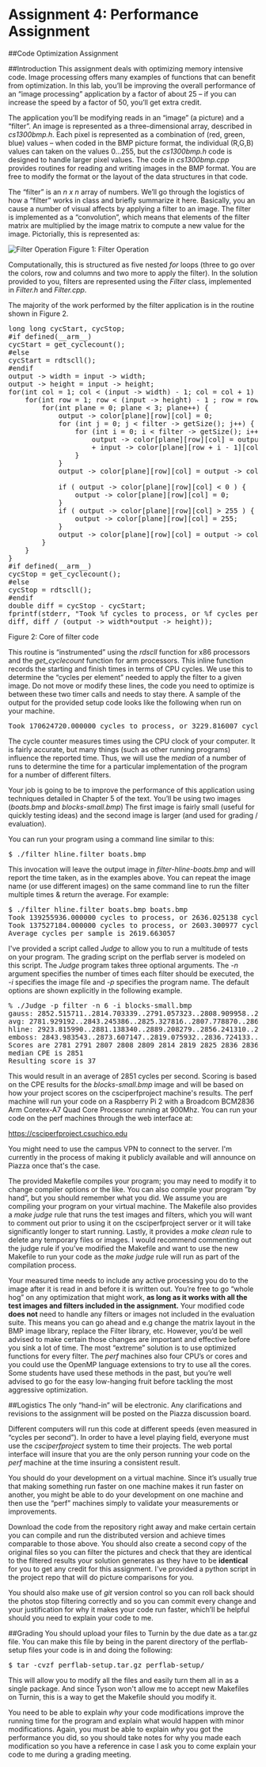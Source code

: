 # Assignment 4: Performance Assignment
##Code Optimization Assignment

##Introduction
This assignment deals with optimizing memory intensive code. Image processing offers many examples of functions that can benefit from optimization. In this lab, you’ll be improving the overall performance of an “image processing” application by a factor of about 25 – if you can increase the speed by a factor of 50, you’ll get extra credit.

The application you’ll be modifying reads in an “image” (a picture) and a “filter”. An image is represented as a three-dimensional array, described in *cs1300bmp.h*. Each pixel is represented as a combination of (red, green, blue) values – when coded in the BMP picture format, the individual (R,G,B) values can taken on the values 0...255, but the *cs1300bmp.h* code is designed to handle larger pixel values. The code in *cs1300bmp.cpp* provides routines for reading and writing images in the BMP format. You are free to modify the format or the layout of the data structures in that code.

The “filter” is an *n x n* array of numbers. We’ll go through the logistics of how a “filter” works in class and briefly summarize it here. Basically, you an cause a number of visual affects by applying a filter to an image. The filter is implemented as a “convolution”, which means that elements of the filter matrix are multiplied by the image matrix to compute a new value for the image. Pictorially, this is represented as:

![Filter Operation](https://raw.githubusercontent.com/CSUChico-CSCI540/CSCI540-PerfLab/master/Writeup/writeup-picture.png "Filter Operation")
Figure 1: Filter Operation

Computationally, this is structured as five nested *for* loops (three to go over the colors, row and columns and two more to apply the filter). In the solution provided to you, filters are represented using the *Filter* class, implemented in *Filter.h* and *Filter.cpp*.

The majority of the work performed by the filter application is in the routine shown in Figure 2.

<pre>
long long cycStart, cycStop;
#if defined(__arm__)
cycStart = get_cyclecount();
#else
cycStart = rdtscll();
#endif
output -> width = input -> width;
output -> height = input -> height;
for(int col = 1; col < (input -> width) - 1; col = col + 1) {
	for(int row = 1; row < (input -> height) - 1 ; row = row + 1) {
		for(int plane = 0; plane < 3; plane++) {
			output -> color[plane][row][col] = 0;
			for (int j = 0; j < filter -> getSize(); j++) {
				for (int i = 0; i < filter -> getSize(); i++) {
					output -> color[plane][row][col] = output -> color[plane][row][col]
					+ input -> color[plane][row + i - 1][col + j - 1] * filter -> get(i, j);
				}
			}
			output -> color[plane][row][col] = output -> color[plane][row][col] / filter -> getDivisor();

			if ( output -> color[plane][row][col] < 0 ) {
				output -> color[plane][row][col] = 0;
			}
			if ( output -> color[plane][row][col] > 255 ) {
				output -> color[plane][row][col] = 255;
			}
			output -> color[plane][row][col] = output -> color[plane][row][col];
		}
	}
}
#if defined(__arm__)
cycStop = get_cyclecount();
#else
cycStop = rdtscll();
#endif
double diff = cycStop - cycStart;
fprintf(stderr, "Took %f cycles to process, or %f cycles per pixel\n",
diff, diff / (output -> width*output -> height));
</pre>
Figure 2: Core of filter code

This routine is “instrumented” using the *rdscll* function for x86 processors and the *get_cyclecount* function for arm processors. This inline function records the starting and finish times in terms of CPU cycles. We use this to determine the “cycles per element” needed to apply the filter to a given image. Do not move or modify these lines, the code you need to optimize is between these two timer calls and needs to stay there. A sample of the output for the provided setup code looks like the following when run on your machine.

<pre>
Took 170624720.000000 cycles to process, or 3229.816007 cycles per pixel
</pre>

The cycle counter measures times using the CPU clock of your computer. It is fairly accurate, but many things (such as other running programs) influence the reported time. Thus, we will use the *median* of a number of runs to determine the time for a particular implementation of the program for a number of different filters.

Your job is going to be to improve the performance of this application using techniques detailed in Chapter 5 of the text. You’ll be using two images (*boats.bmp* and *blocks-small.bmp*) The first image is fairly small (useful for quickly testing ideas) and the second image is larger (and used for grading / evaluation).

You can run your program using a command line similar to this:

<pre>
$ ./filter hline.filter boats.bmp
</pre>

This invocation will leave the output image in *filter-hline-boats.bmp* and will report the time taken, as in the examples above. You can repeat the image name (or use different images) on the same command line to run the filter multiple times & return the average. For example:

<pre>
$ ./filter hline.filter boats.bmp boats.bmp
Took 139255936.000000 cycles to process, or 2636.025138 cycles per pixel
Took 137527184.000000 cycles to process, or 2603.300977 cycles per pixel
Average cycles per sample is 2619.663057
</pre>

I've provided a script called *Judge* to allow you to run a multitude of tests on your program. The grading script on the perflab server is modeled on this script. The *Judge* program takes three optional arguments. The *-n* argument specifies the number of times each filter should be executed, the *-i* specifies the image file and *-p* specifies the program name. The default options are shown explicitly in the following example.

<pre>
% ./Judge -p filter -n 6 -i blocks-small.bmp
gauss: 2852.515711..2814.703339..2791.057323..2808.909958..2809.439831..2867.625660..
avg: 2781.929192..2843.245386..2825.327816..2807.778870..2862.825325..2836.457027..
hline: 2923.815990..2881.138340..2889.208279..2856.241310..2899.939484..2866.064194..
emboss: 2843.983543..2873.607147..2819.075932..2836.724133..2891.809189..2851.489498..
Scores are 2781 2791 2807 2808 2809 2814 2819 2825 2836 2836 2843 2843 2851 2852 2856 2862 2866 2867 2873 2881 2889 2891 2899 2923
median CPE is 2851
Resulting score is 37
</pre>

This would result in an average of 2851 cycles per second. Scoring is based on the CPE results for the *blocks-small.bmp* image and will be based on how your project scores on the csciperfproject machine's results. The perf machine will run your code on a Raspberry Pi 2 with a Broadcom BCM2836 Arm Coretex-A7 Quad Core Processor running at 900Mhz. You can run your code on the perf machines through the web interface at:

https://csciperfproject.csuchico.edu

You might need to use the campus VPN to connect to the server. I'm currently in the process of making it publicly available and will announce on Piazza once that's the case.

The provided Makefile compiles your program; you may need to modify it to change compiler options or the like. You can also compile your program ”by hand”, but you should remember what you did. We assume you are compiling your program on your virtual machine. The Makefile also provides a *make judge* rule that runs the test images and filters, which you will want to comment out prior to using it on the csciperfproject server or it will take significantly longer to start running. Lastly, it provides a *make clean* rule to delete any temporary files or images. I would recommend commenting out the judge rule if you’ve modified the Makefile and want to use the new Makefile to run your code as the *make judge* rule will run as part of the compilation process.

Your measured time needs to include any active processing you do to the image after it is read in and before it is written out. You’re free to go “whole hog” on any optimization that might work, **as long as it works with all the test images and filters included in the assignment.** Your modified code **does not** need to handle any filters or images not included in the evaluation suite. This means you can go ahead and e.g change the matrix layout in the BMP image library, replace the Filter library, etc. However, you’d be well advised to make certain those changes are important and effective before you sink a lot of time. The most “extreme” solution is to use optimized functions for every filter. The *perf* machines also four CPU’s or cores and you could use the OpenMP language extensions to try to use all the cores. Some students have used these methods in the past, but you’re well advised to go for the easy low-hanging fruit before tackling the most aggressive optimization.

##Logistics
The only “hand-in” will be electronic. Any clarifications and revisions to the assignment will be posted on the Piazza discussion board.

Different computers will run this code at different speeds (even measured in “cycles per second”). In order to have a level playing field, everyone must use the *csciperfproject* system to time their projects. The web portal interface will insure that you are the only person running your code on the *perf* machine at the time insuring a consistent result.

You should do your development on a virtual machine. Since it’s usually true that making something run faster on one machine makes it run faster on another, you might be able to do your development on one machine and then use the “perf” machines simply to validate your measurements or improvements.

Download the code from the repository right away and make certain certain you can compile and run the distributed version and achieve times comparable to those above. You should also create a second copy of the original files so you can filter the pictures and check that they are identical to the filtered results your solution generates as they have to be **identical** for you to get any credit for this assignment. I've provided a python script in the project repo that will do picture comparisons for you.

You should also make use of *git* version control so you can roll back should the photos stop filtering correctly and so you can commit every change and your justification for why it makes your code run faster, which’ll be helpful should you need to explain your code to me.

##Grading
You should upload your files to Turnin by the due date as a tar.gz file. You can make this file by being in the parent directory of the perflab-setup files your code is in and doing the following:

<pre>
$ tar -cvzf perflab-setup.tar.gz perflab-setup/
</pre>

This will allow you to modify all the files and easily turn them all in as a single package. And since Tyson won't allow me to accept new Makefiles on Turnin, this is a way to get the Makefile should you modify it.

You need to be able to explain *why* your code modifications improve the running time for the program and explain what would happen with minor modifications. Again, you must be able to explain *why* you got the performance you did, so you should take notes for why you made each modification so you have a reference in case I ask you to come explain your code to me during a grading meeting.
